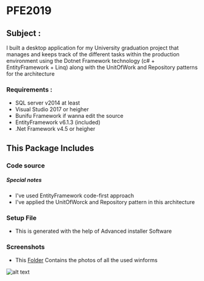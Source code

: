 # PFE2019

## Subject : 
  I built a desktop application for my University graduation project that manages and keeps track of the different tasks within the production environment using the Dotnet Framework technology (c# + EntityFramework + Linq) along with the UnitOfWork and Repository patterns for the architecture 
### Requirements :
- SQL server v2014 at least
- Visual Studio 2017 or heigher
- Bunifu Framework if wanna edit the source
- EntityFramework v6.1.3 (included)
- .Net Framework v4.5 or heigher

## This Package Includes 
### Code source 
##### Special notes
  - I've used EntityFramework code-first approach
  - I've applied the UnitOfWorck and Repository pattern in this architecture 
### Setup File
  - This is generated with the help of Advanced installer Software
### Screenshots
  - This [Folder](https://github.com/SaifEddineBenRomdhane/PFE2019/blob/master/Code%20Source/vegaplatform/screenshots) Contains the photos of all the used winforms


![alt text](https://github.com/SaifEddineBenRomdhane/PFE2019/blob/master/Code%20Source/vegaplatform/screenshots/main.PNG)
